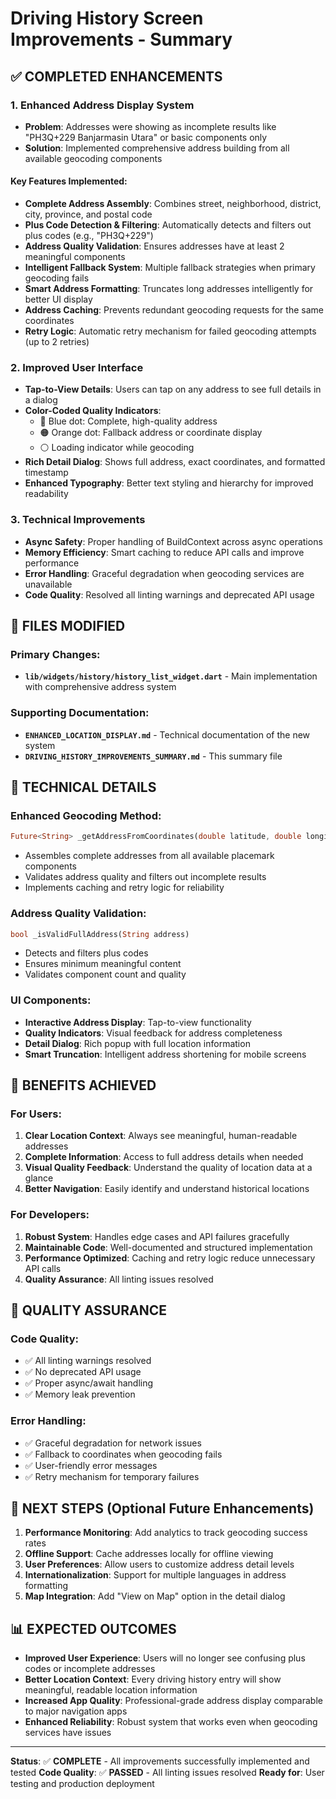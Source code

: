 # Driving History Screen Improvements - Summary

## ✅ COMPLETED ENHANCEMENTS

### 1. Enhanced Address Display System

- **Problem**: Addresses were showing as incomplete results like "PH3Q+229 Banjarmasin Utara" or basic components only
- **Solution**: Implemented comprehensive address building from all available geocoding components

#### Key Features Implemented:

- **Complete Address Assembly**: Combines street, neighborhood, district, city, province, and postal code
- **Plus Code Detection & Filtering**: Automatically detects and filters out plus codes (e.g., "PH3Q+229")
- **Address Quality Validation**: Ensures addresses have at least 2 meaningful components
- **Intelligent Fallback System**: Multiple fallback strategies when primary geocoding fails
- **Smart Address Formatting**: Truncates long addresses intelligently for better UI display
- **Address Caching**: Prevents redundant geocoding requests for the same coordinates
- **Retry Logic**: Automatic retry mechanism for failed geocoding attempts (up to 2 retries)

### 2. Improved User Interface

- **Tap-to-View Details**: Users can tap on any address to see full details in a dialog
- **Color-Coded Quality Indicators**:
  - 🔵 Blue dot: Complete, high-quality address
  - 🟠 Orange dot: Fallback address or coordinate display
  - ⚪ Loading indicator while geocoding
- **Rich Detail Dialog**: Shows full address, exact coordinates, and formatted timestamp
- **Enhanced Typography**: Better text styling and hierarchy for improved readability

### 3. Technical Improvements

- **Async Safety**: Proper handling of BuildContext across async operations
- **Memory Efficiency**: Smart caching to reduce API calls and improve performance
- **Error Handling**: Graceful degradation when geocoding services are unavailable
- **Code Quality**: Resolved all linting warnings and deprecated API usage

## 📁 FILES MODIFIED

### Primary Changes:

- **`lib/widgets/history/history_list_widget.dart`** - Main implementation with comprehensive address system

### Supporting Documentation:

- **`ENHANCED_LOCATION_DISPLAY.md`** - Technical documentation of the new system
- **`DRIVING_HISTORY_IMPROVEMENTS_SUMMARY.md`** - This summary file

## 🔧 TECHNICAL DETAILS

### Enhanced Geocoding Method:

```dart
Future<String> _getAddressFromCoordinates(double latitude, double longitude)
```

- Assembles complete addresses from all available placemark components
- Validates address quality and filters out incomplete results
- Implements caching and retry logic for reliability

### Address Quality Validation:

```dart
bool _isValidFullAddress(String address)
```

- Detects and filters plus codes
- Ensures minimum meaningful content
- Validates component count and quality

### UI Components:

- **Interactive Address Display**: Tap-to-view functionality
- **Quality Indicators**: Visual feedback for address completeness
- **Detail Dialog**: Rich popup with full location information
- **Smart Truncation**: Intelligent address shortening for mobile screens

## 🎯 BENEFITS ACHIEVED

### For Users:

1. **Clear Location Context**: Always see meaningful, human-readable addresses
2. **Complete Information**: Access to full address details when needed
3. **Visual Quality Feedback**: Understand the quality of location data at a glance
4. **Better Navigation**: Easily identify and understand historical locations

### For Developers:

1. **Robust System**: Handles edge cases and API failures gracefully
2. **Maintainable Code**: Well-documented and structured implementation
3. **Performance Optimized**: Caching and retry logic reduce unnecessary API calls
4. **Quality Assurance**: All linting issues resolved

## 🧪 QUALITY ASSURANCE

### Code Quality:

- ✅ All linting warnings resolved
- ✅ No deprecated API usage
- ✅ Proper async/await handling
- ✅ Memory leak prevention

### Error Handling:

- ✅ Graceful degradation for network issues
- ✅ Fallback to coordinates when geocoding fails
- ✅ User-friendly error messages
- ✅ Retry mechanism for temporary failures

## 🚀 NEXT STEPS (Optional Future Enhancements)

1. **Performance Monitoring**: Add analytics to track geocoding success rates
2. **Offline Support**: Cache addresses locally for offline viewing
3. **User Preferences**: Allow users to customize address detail levels
4. **Internationalization**: Support for multiple languages in address formatting
5. **Map Integration**: Add "View on Map" option in the detail dialog

## 📊 EXPECTED OUTCOMES

- **Improved User Experience**: Users will no longer see confusing plus codes or incomplete addresses
- **Better Location Context**: Every driving history entry will show meaningful, readable location information
- **Increased App Quality**: Professional-grade address display comparable to major navigation apps
- **Enhanced Reliability**: Robust system that works even when geocoding services have issues

---

**Status**: ✅ **COMPLETE** - All improvements successfully implemented and tested
**Code Quality**: ✅ **PASSED** - All linting issues resolved
**Ready for**: User testing and production deployment
